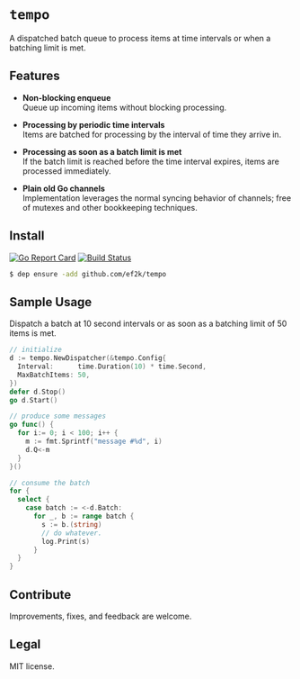 `tempo`
=======
A dispatched batch queue to process items at time intervals or when a batching limit is met.

## Features
- **Non-blocking enqueue** <br> Queue up incoming items without blocking processing.

- **Processing by periodic time intervals** <br> Items are batched for processing by the interval of time they arrive in.

- **Processing as soon as a batch limit is met**<br> If the batch limit is reached before the time interval expires, items are processed immediately.

- **Plain old Go channels** <br> Implementation leverages the normal syncing behavior of channels; free of mutexes and other bookkeeping techniques.

## Install
[![Go Report Card](https://goreportcard.com/badge/github.com/ef2k/tempo)](https://goreportcard.com/report/github.com/ef2k/tempo)
[![Build Status](https://travis-ci.org/ef2k/tempo.svg?branch=master)](https://travis-ci.org/ef2k/tempo)
```sh
$ dep ensure -add github.com/ef2k/tempo
```

## Sample Usage

Dispatch a batch at 10 second intervals or as soon as a batching limit of 50 items is met.

```go
// initialize
d := tempo.NewDispatcher(&tempo.Config{
  Interval:      time.Duration(10) * time.Second,
  MaxBatchItems: 50,
})
defer d.Stop()
go d.Start()

// produce some messages
go func() {
  for i:= 0; i < 100; i++ {
    m := fmt.Sprintf("message #%d", i)
    d.Q<-m
  }
}()

// consume the batch
for {
  select {
    case batch := <-d.Batch:
      for _, b := range batch {
        s := b.(string)
        // do whatever.
        log.Print(s)
      }
  }
}
```

## Contribute
Improvements, fixes, and feedback are welcome.

## Legal
MIT license.
